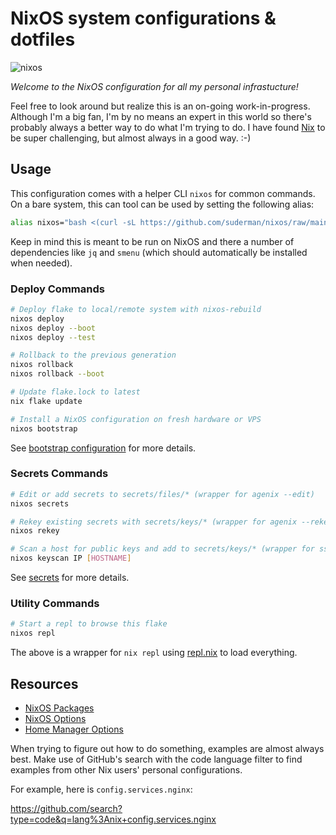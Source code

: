 # NixOS system configurations & dotfiles

![nixos](https://socialify.git.ci/suderman/nixos/image?description=1&language=1&name=1&owner=1&pattern=Circuit%20Board&theme=Dark)

*Welcome to the NixOS configuration for all my personal infrastucture!*  

Feel free to look around but realize this is an on-going work-in-progress.
Although I'm a big fan, I'm by no means an expert in this world so there's
probably always a better way to do what I'm trying to do. I have found [Nix](https://nixos.org/)
to be super challenging, but almost always in a good way. :-)

## Usage 

This configuration comes with a helper CLI `nixos` for common commands. On a
bare system, this can tool can be used by setting the following alias:

```bash
alias nixos="bash <(curl -sL https://github.com/suderman/nixos/raw/main/overlays/pkgs/nixos-cli/nixos)"
```

Keep in mind this is meant to be run on NixOS and there a number of
dependencies like `jq` and `smenu` (which should automatically be installed
when needed).

### Deploy Commands

```bash
# Deploy flake to local/remote system with nixos-rebuild
nixos deploy
nixos deploy --boot
nixos deploy --test

# Rollback to the previous generation 
nixos rollback
nixos rollback --boot

# Update flake.lock to latest
nix flake update

# Install a NixOS configuration on fresh hardware or VPS
nixos bootstrap
```

See [bootstrap configuration](https://github.com/suderman/nixos/tree/main/configurations/bootstrap) for more details.

### Secrets Commands

```bash
# Edit or add secrets to secrets/files/* (wrapper for agenix --edit)
nixos secrets

# Rekey existing secrets with secrets/keys/* (wrapper for agenix --rekey)
nixos rekey

# Scan a host for public keys and add to secrets/keys/* (wrapper for ssh-keyscan)
nixos keyscan IP [HOSTNAME]
```

See [secrets](https://github.com/suderman/nixos/tree/main/secrets) for more details.

### Utility Commands

```bash
# Start a repl to browse this flake
nixos repl
```

The above is a wrapper for `nix repl` using [repl.nix](https://github.com/suderman/nixos/blob/main/repl.nix) to load everything. 

## Resources

- [NixOS Packages](https://search.nixos.org/packages)
- [NixOS Options](https://search.nixos.org/options)
- [Home Manager Options](https://mipmip.github.io/home-manager-option-search)

When trying to figure out how to do something, examples are almost always best.
Make use of GitHub's search with the code language filter to find examples from
other Nix users' personal configurations. 

For example, here is `config.services.nginx`:

<https://github.com/search?type=code&q=lang%3Anix+config.services.nginx>

